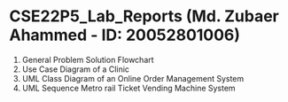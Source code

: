 # CSE22P5_Lab_Reports (Md. Zubaer Ahammed - ID: 20052801006)

01. General Problem Solution Flowchart
02. Use Case Diagram of a Clinic
03. UML Class Diagram of an Online Order Management System
04. UML Sequence Metro rail Ticket Vending Machine System
